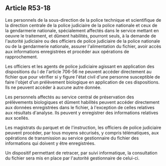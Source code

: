 Article R53-18
----
Les personnels de la sous-direction de la police technique et scientifique de la
direction centrale de la police judiciaire de la police nationale et ceux de la
gendarmerie nationale, spécialement affectés dans le service mettant en oeuvre
le traitement, et dûment habilités, pourront seuls, à la demande de l'autorité
judiciaire ou des officiers de police judiciaire de la police nationale ou de la
gendarmerie nationale, assurer l'alimentation du fichier, avoir accès aux
informations enregistrées et procéder aux opérations de rapprochement.

Les officiers et les agents de police judiciaire agissant en application des
dispositions du I de l'article 706-56 ne peuvent accéder directement au fichier
que pour vérifier si y figure l'état civil d'une personne susceptible de faire
l'objet d'un prélèvement biologique en application de ces dispositions. Ils ne
peuvent accéder à aucune autre donnée.

Les personnels affectés au service central de préservation des prélèvements
biologiques et dûment habilités peuvent accéder directement aux données
enregistrées dans le fichier, à l'exception de celles relatives aux résultats
d'analyse. Ils peuvent y enregistrer des informations relatives aux scellés.

Les magistrats du parquet et de l'instruction, les officiers de police
judiciaire peuvent procéder, par tous moyens sécurisés, y compris télématiques,
aux opérations de transmission au service gestionnaire du fichier des
informations qui doivent y être enregistrées.

Un dispositif permettant de retracer, par suivi informatique, la consultation du
fichier sera mis en place par l'autorité gestionnaire de celui-ci.

